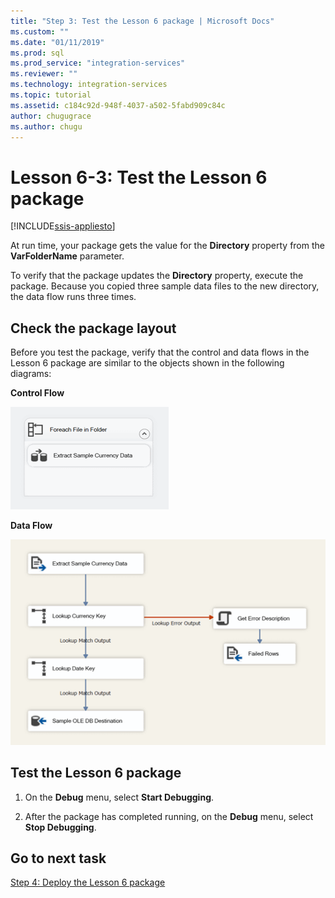 ```yaml
---
title: "Step 3: Test the Lesson 6 package | Microsoft Docs"
ms.custom: ""
ms.date: "01/11/2019"
ms.prod: sql
ms.prod_service: "integration-services"
ms.reviewer: ""
ms.technology: integration-services
ms.topic: tutorial
ms.assetid: c184c92d-948f-4037-a502-5fabd909c84c
author: chugugrace
ms.author: chugu
---
```

# Lesson 6-3: Test the Lesson 6 package

[!INCLUDE[ssis-appliesto](../includes/ssis-appliesto-ssvrpluslinux-asdb-asdw-xxx.md)]


At run time, your package gets the value for the **Directory** property from the **VarFolderName** parameter.  
  
To verify that the package updates the **Directory** property, execute the package. Because you copied three sample data files to the new directory, the data flow runs three times.
  
## Check the package layout  
Before you test the package, verify that the control and data flows in the Lesson 6 package are similar to the objects shown in the following diagrams:   
  
**Control Flow**  
  
![Control Flow](../integration-services/media/task4lesson2control.gif "Control Flow")  
  
**Data Flow**  
  
![Data Flow](../integration-services/media/task5lesson5data.gif "Data Flow")  
  
## Test the Lesson 6 package  
  
1.  On the **Debug** menu, select **Start Debugging**.  
  
2.  After the package has completed running, on the **Debug** menu, select **Stop Debugging**.  
  
## Go to next task
[Step 4: Deploy the Lesson 6 package](../integration-services/lesson-6-4-deploying-the-lesson-6-package.md)  
  
  
  
